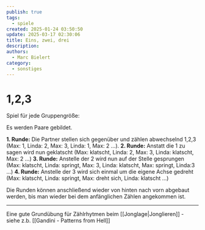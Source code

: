 ```yaml
---
publish: true
tags:
  - spiele
created: 2025-01-24 03:50:50
update: 2025-03-17 02:30:06
title: Eins, zwei, drei
description: 
authors:
  - Marc Bielert
category:
  - sonstiges
---
```


#  1,2,3

Spiel für jede Gruppengröße:

Es werden Paare gebildet.

**1. Runde:** Die Partner stellen sich gegenüber und zählen abwechselnd 1,2,3 (Max: 1, Linda: 2, Max: 3, Linda: 1, Max: 2 …).
**2. Runde:** Anstatt die 1 zu sagen wird nun geklatscht (Max: klatscht, Linda: 2, Max: 3, Linda: klatscht, Max: 2 …)
**3. Runde:** Anstelle der 2 wird nun auf der Stelle gesprungen (Max: klatscht, Linda: springt, Max: 3, Linda: klatscht, Max: springt, Linda:3 …)
**4. Runde:** Anstelle der 3 wird sich einmal um die eigene Achse gedreht (Max: klatscht, Linda: springt, Max: dreht sich, Linda: klatscht …)

Die Runden können anschließend wieder von hinten nach vorn abgebaut werden, bis man wieder bei dem anfänglichen Zählen angekommen ist.

---

Eine gute Grundübung für Zählrhytmen beim [[Jonglage|Jonglieren]] - siehe z.b. [[Gandini - Patterns from Hell]]

